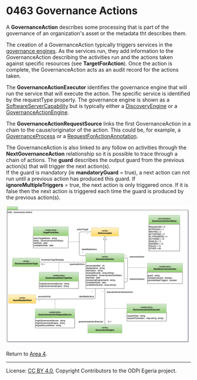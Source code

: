 <!-- SPDX-License-Identifier: CC-BY-4.0 -->
<!-- Copyright Contributors to the ODPi Egeria project. -->

# 0463 Governance Actions

A **GovernanceAction** describes some processing that is part of the governance
of an organization's asset or the metadata tht describes them.

The creation of a GovernanceAction typically triggers
services in the [governance engines](../../../open-metadata-implementation/admin-services/docs/concepts/engine-host.md).
As the services run, they add information to the GovernanceAction describing the
activities run and the actions taken against specific resources (see **TargetForAction**).
Once the action is complete,
the GovernanceAction acts as an audit record for the actions taken.

The **GovernanceActionExecutor** identifies the governance engine
that will run the service that will execute the action.  The specific service is
identified by the requestType property.
The governance engine is shown as a [SoftwareServerCapability](0042-Software-Server-Capabilities.md)
but is typically either a [DiscoveryEngine](0601-Open-Discovery-Engine.md) or
a [GovernanceActionEngine](0461-Governance-Engines.md).

The **GovernanceActionRequestSource** links the first GovernanceAction
in a chain to the cause/originator of the action.  This could be, for example,
a [GovernanceProcess](0430-Technical-Controls.md) or a
[RequestForActionAnnotation](0690-Request-for-Action.md).

The GovernanceAction is also linked to
any follow on activities through the **NextGovernanceAction**
relationship so it is possible to trace through a chain of actions.
The **guard** describes the output guard from the previous action(s)
that will trigger the next action(s).  
If the guard is mandatory (ie **mandatoryGuard** = true),
a next action can not run until a previous action has produced this guard.
If **ignoreMultipleTriggers** = true, the next action is only triggered once.
If it is false then the next action is triggered each time the guard is produced
by the previous action(s).

![UML](0463-Governance-Actions.png#pagewidth)


Return to [Area 4](Area-4-models.md).

----
License: [CC BY 4.0](https://creativecommons.org/licenses/by/4.0/),
Copyright Contributors to the ODPi Egeria project.